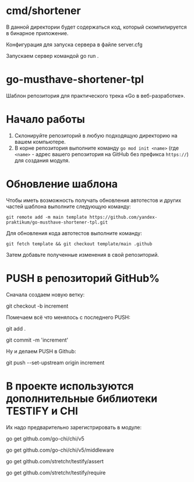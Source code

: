 # cmd/shortener
В данной директории будет содержаться код, который скомпилируется в бинарное приложение.

Конфигурация для запуска сервера в файле server.cfg

Запускаем сервер командой go run .

# go-musthave-shortener-tpl
Шаблон репозитория для практического трека «Go в веб-разработке».

# Начало работы

1. Склонируйте репозиторий в любую подходящую директорию на вашем компьютере.
2. В корне репозитория выполните команду `go mod init <name>` (где `<name>` - адрес вашего репозитория на GitHub без префикса `https://`) для создания модуля.

# Обновление шаблона

Чтобы иметь возможность получать обновления автотестов и других частей шаблона выполните следующую команду:

```
git remote add -m main template https://github.com/yandex-praktikum/go-musthave-shortener-tpl.git
```

Для обновления кода автотестов выполните команду:

```
git fetch template && git checkout template/main .github
```

Затем добавьте полученные изменения в свой репозиторий.


# PUSH в репозиторий GitHub%

Сначала создаем новую ветку:

git checkout -b increment<NUMBER>

Помечаем всё что менялось с последнего PUSH:

git add .

git commit -m 'increment<NUMBER>'

Ну и делаем PUSH в Github:

git push --set-upstream origin increment<NUMBER>
  
# В проекте используются дополнительные библиотеки TESTIFY и CHI

Их надо предварительно зарегистрировать в модуле:

go get github.com/go-chi/chi/v5  

go get github.com/go-chi/chi/v5/middleware

go get github.com/stretchr/testify/assert

go get github.com/stretchr/testify/require
